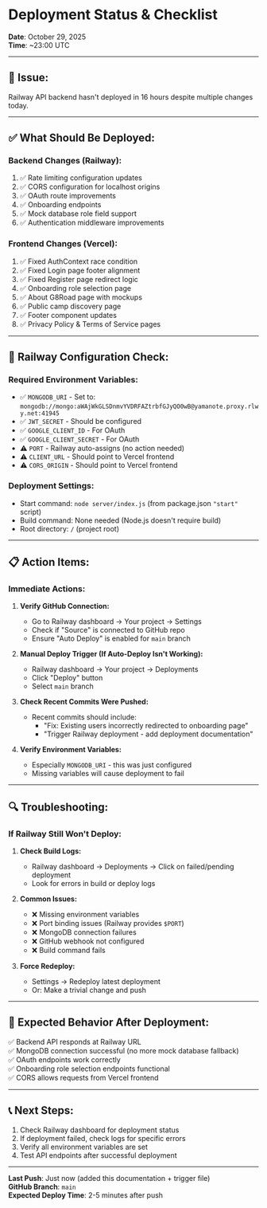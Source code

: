 # Deployment Status & Checklist

**Date**: October 29, 2025  
**Time**: ~23:00 UTC

---

## 🚨 **Issue:**
Railway API backend hasn't deployed in 16 hours despite multiple changes today.

---

## ✅ **What Should Be Deployed:**

### **Backend Changes (Railway):**
1. ✅ Rate limiting configuration updates
2. ✅ CORS configuration for localhost origins
3. ✅ OAuth route improvements
4. ✅ Onboarding endpoints
5. ✅ Mock database role field support
6. ✅ Authentication middleware improvements

### **Frontend Changes (Vercel):**
1. ✅ Fixed AuthContext race condition
2. ✅ Fixed Login page footer alignment
3. ✅ Fixed Register page redirect logic
4. ✅ Onboarding role selection page
5. ✅ About G8Road page with mockups
6. ✅ Public camp discovery page
7. ✅ Footer component updates
8. ✅ Privacy Policy & Terms of Service pages

---

## 🔧 **Railway Configuration Check:**

### **Required Environment Variables:**
- ✅ `MONGODB_URI` - Set to: `mongodb://mongo:aWAjWkGLSDnmvYVDRFAZtrbfGJyQO0wB@yamanote.proxy.rlwy.net:41945`
- ✅ `JWT_SECRET` - Should be configured
- ✅ `GOOGLE_CLIENT_ID` - For OAuth
- ✅ `GOOGLE_CLIENT_SECRET` - For OAuth
- ⚠️ `PORT` - Railway auto-assigns (no action needed)
- ⚠️ `CLIENT_URL` - Should point to Vercel frontend
- ⚠️ `CORS_ORIGIN` - Should point to Vercel frontend

### **Deployment Settings:**
- Start command: `node server/index.js` (from package.json `"start"` script)
- Build command: None needed (Node.js doesn't require build)
- Root directory: `/` (project root)

---

## 📋 **Action Items:**

### **Immediate Actions:**

1. **Verify GitHub Connection:**
   - Go to Railway dashboard → Your project → Settings
   - Check if "Source" is connected to GitHub repo
   - Ensure "Auto Deploy" is enabled for `main` branch

2. **Manual Deploy Trigger (If Auto-Deploy Isn't Working):**
   - Railway dashboard → Your project → Deployments
   - Click "Deploy" button
   - Select `main` branch

3. **Check Recent Commits Were Pushed:**
   - Recent commits should include:
     - "Fix: Existing users incorrectly redirected to onboarding page"
     - "Trigger Railway deployment - add deployment documentation"

4. **Verify Environment Variables:**
   - Especially `MONGODB_URI` - this was just configured
   - Missing variables will cause deployment to fail

---

## 🔍 **Troubleshooting:**

### **If Railway Still Won't Deploy:**

1. **Check Build Logs:**
   - Railway dashboard → Deployments → Click on failed/pending deployment
   - Look for errors in build or deploy logs

2. **Common Issues:**
   - ❌ Missing environment variables
   - ❌ Port binding issues (Railway provides `$PORT`)
   - ❌ MongoDB connection failures
   - ❌ GitHub webhook not configured
   - ❌ Build command fails

3. **Force Redeploy:**
   - Settings → Redeploy latest deployment
   - Or: Make a trivial change and push

---

## 🎯 **Expected Behavior After Deployment:**

✅ Backend API responds at Railway URL  
✅ MongoDB connection successful (no more mock database fallback)  
✅ OAuth endpoints work correctly  
✅ Onboarding role selection endpoints functional  
✅ CORS allows requests from Vercel frontend  

---

## 📞 **Next Steps:**

1. Check Railway dashboard for deployment status
2. If deployment failed, check logs for specific errors
3. Verify all environment variables are set
4. Test API endpoints after successful deployment

---

**Last Push**: Just now (added this documentation + trigger file)  
**GitHub Branch**: `main`  
**Expected Deploy Time**: 2-5 minutes after push

